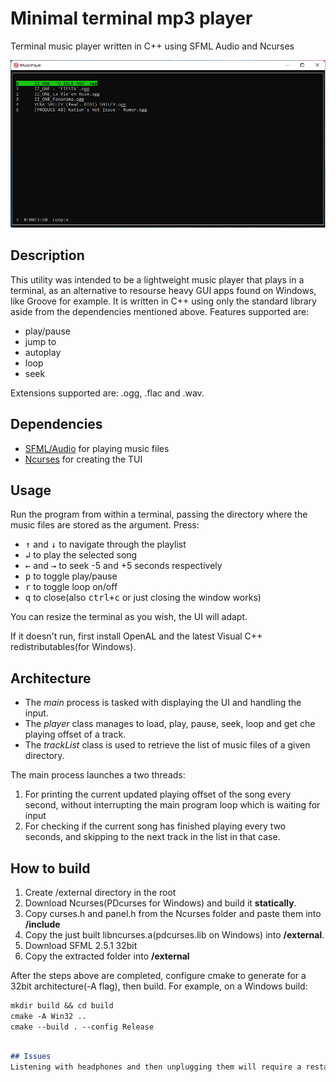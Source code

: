 # Minimal terminal mp3 player

Terminal music player written in C++ using SFML Audio and Ncurses

![alt text](assets/example.png "UI of the program")

## Description
This utility was intended to be a lightweight music player that plays in a terminal, as an alternative to resourse heavy GUI apps found on Windows, like Groove for example.
It is written in C++ using only the standard library aside from the dependencies mentioned above.
Features supported are: 
* play/pause
* jump to
* autoplay
* loop
* seek

Extensions supported are: .ogg, .flac and .wav.

## Dependencies
* [SFML/Audio](https://www.sfml-dev.org/) for playing music files
* [Ncurses](https://invisible-island.net/ncurses/) for creating the TUI

## Usage
Run the program from within a terminal, passing the directory where the music files are stored as the argument.
Press:
* <kbd>↑</kbd> and <kbd>↓</kbd> to navigate through the playlist
* <kbd>↲</kbd> to play the selected song
* <kbd>←</kbd> and <kbd>→</kbd> to seek -5 and +5 seconds respectively
* <kbd>p</kbd> to toggle play/pause
* <kbd>r</kbd> to toggle loop on/off
* <kbd>q</kbd> to close(also <kbd>ctrl+c</kbd> or just closing the window works)

You can resize the terminal as you wish, the UI will adapt.

If it doesn't run, first install OpenAL and the latest Visual C++ redistributables(for Windows).

## Architecture
* The *main* process is tasked with displaying the UI and handling the input.
* The *player* class manages to load, play, pause, seek, loop and get che playing offset of a track.
* The *trackList* class is used to retrieve the list of music files of a given directory.

The main process launches a two threads:
1. For printing the current updated playing offset of the song every second, without interrupting the main program loop which is waiting for input
2. For checking if the current song has finished playing every two seconds, and skipping to the next track in the list in that case.

## How to build
1. Create /external directory in the root
2. Download Ncurses(PDcurses for Windows) and build it **statically**.
3. Copy curses.h and panel.h from the Ncurses folder and paste them into **/include**
4. Copy the just built libncurses.a(pdcurses.lib on Windows) into **/external**. 
5. Download SFML 2.5.1 32bit
6. Copy the extracted folder into **/external**

After the steps above are completed, configure cmake to generate for a 32bit architecture(-A flag), then build.
For example, on a Windows build:
```markdown
mkdir build && cd build
cmake -A Win32 ..
cmake --build . --config Release
```

```markdown

## Issues
Listening with headphones and then unplugging them will require a restart of the program.

```